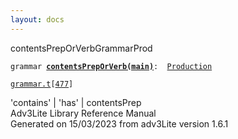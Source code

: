 ```yaml
---
layout: docs
---
```

<span class="title">contentsPrepOrVerb</span><span class="type">GrammarProd</span>

`grammar `**[`contentsPrepOrVerb(main)`](../object/contentsPrepOrVerb(main).html)**` :   `[`Production`](../object/Production.html)

[`grammar.t`](../file/grammar.t.html)`[`[`477`](../source/grammar.t.html#477)`]`



'contains' \| 'has' \| contentsPrep  
Adv3Lite Library Reference Manual  
Generated on 15/03/2023 from adv3Lite version 1.6.1


